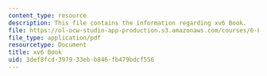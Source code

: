```yaml
---
content_type: resource
description: This file contains the information regarding xv6 Book.
file: https://ol-ocw-studio-app-production.s3.amazonaws.com/courses/6-828-operating-system-engineering-fall-2012/3def8fcd397933ebb846fb479bdcf556_MIT6_828F12_xv6-book-rev7.pdf
file_type: application/pdf
resourcetype: Document
title: xv6 Book
uid: 3def8fcd-3979-33eb-b846-fb479bdcf556
---
```

